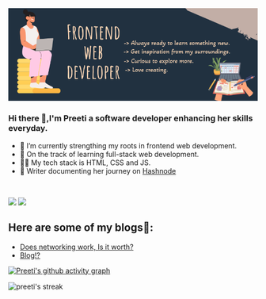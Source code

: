 <img title="a title" alt="Alt text" src="/images/banner.png">


### Hi there 👋,I'm Preeti a software developer enhancing her skills everyday.

- 🌱 I’m currently strengthing my roots in frontend web development.
- 🚀 On the track of learning full-stack web development.
- 👩‍💻 My tech stack is HTML, CSS and JS.
- 📝 Writer documenting her journey on [Hashnode](https://hashnode.com/@preetiWrites)
 



<!-- <a href="https://github.com/preetiParyani/github-readme-stats">
  <img width="400px" align="center" src="https://github-readme-stats.vercel.app/api?username=preetiParyani&theme=github_dark&show_icons=true)](https://github.com/preetiParyani/github-readme-stats)" />
</a>
<a href="https://github.com/preetiParyani/convoychat">
  <img height="173px" align="center" src="https://github-readme-stats.vercel.app/api/top-langs/?username=preetiParyani&theme=github_dark&layout=compact)](https://github.com/anuraghazra/github-readme-stats" />
</a> -->
</div>
<br>
<p align="left">
 <a href="https://www.linkedin.com/in/preeti-paryani-07a801227/" target="blank"><img src="https://img.shields.io/static/v1?label=|&labelColor=493252&message=LINKEDIN&color=493252&style=for-the-badge&logo=linkedin"/></a> 
<a href="https://twitter.com/paryani_preeti" target="blank"><img src="https://img.shields.io/static/v1?label=|&labelColor=493252&message=TWITTER&color=493252&style=for-the-badge&logo=twitter&logoColor=white"/></a>

## Here are some of my blogs📑:
  - [Does networking work, Is it worth?](https://preetiwrites.hashnode.dev/does-networking-work-is-it-worth)  
  - [Blog!?](https://preetiwrites.hashnode.dev/blog)
 
 [![Preeti's github activity graph](https://github-readme-activity-graph.cyclic.app/graph?username=preetiParyani&theme=dracula)](https://github.com/ashutosh00710/github-readme-activity-graph)
 
 <p><img align="center" src="https://github-readme-streak-stats.herokuapp.com/?user=preetiParyani&theme=dark" alt="preeti's streak" /></p>



<!-- <div>
    <img width="400px" alt="GitHub Streak" height="180px" float="right" src="https://streak-stats.demolab.com/?user=preetiParyani&theme=great-gatsby&mode=weekly&date_format=M%20j[,%20Y]">
</div> -->



